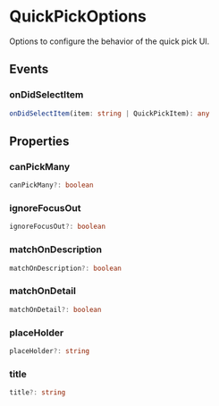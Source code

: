 # QuickPickOptions

Options to configure the behavior of the quick pick UI.

## Events

### onDidSelectItem

```typescript
onDidSelectItem(item: string | QuickPickItem): any
```

## Properties

### canPickMany

```typescript
canPickMany?: boolean
```

### ignoreFocusOut

```typescript
ignoreFocusOut?: boolean
```

### matchOnDescription

```typescript
matchOnDescription?: boolean
```

### matchOnDetail

```typescript
matchOnDetail?: boolean
```

### placeHolder

```typescript
placeHolder?: string
```

### title

```typescript
title?: string
```

[QuickPickItem]: QuickPickItem.md
